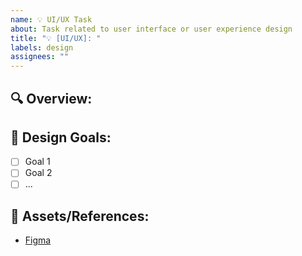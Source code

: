 ```yaml
---
name: 💡 UI/UX Task
about: Task related to user interface or user experience design
title: "💡 [UI/UX]: "
labels: design
assignees: ""
---
```



## 🔍 Overview:
<!-- Provide a high-level overview of what this task is about. Is it a new design, a redesign, or a minor UI/UX enhancement? -->

## 🎯 Design Goals:
<!-- What are the primary goals you're trying to achieve with this design task? This could be improving user flow, increasing clarity, updating visuals, etc. -->

- [ ] Goal 1
- [ ] Goal 2
- [ ] ...

## 📎 Assets/References:
<!-- Link to any external assets, mockups, design files, prototypes, user feedback, or anything else that might be useful for this task. -->

- [Figma]()
